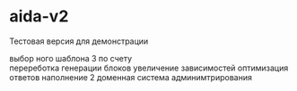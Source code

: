 # aida-v2
Тестовая версия для демонстрации

выбор ного шаблона 3 по счету  
перереботка генерации блоков
 увеличение зависимостей
 оптимизация ответов
 наполнение
  2 доменная система админимтрирования
  
